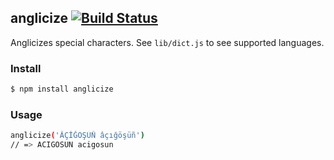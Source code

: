 ## anglicize [![Build Status](https://travis-ci.org/yasinaydin/anglicize.png)](https://travis-ci.org/yasinaydin/anglicize)

Anglicizes special characters. See `lib/dict.js` to see supported languages.

### Install

```bash
$ npm install anglicize
```

### Usage

```bash
anglicize('ÂÇİĞÖŞÜÑ âçığöşüñ')
// => ACIGOSUN acigosun
```

